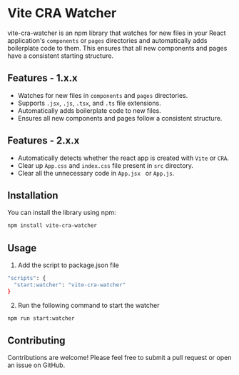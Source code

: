 # Vite CRA Watcher

vite-cra-watcher is an npm library that watches for new files in your React application's `components` or `pages` directories and automatically adds boilerplate code to them. This ensures that all new components and pages have a consistent starting structure.

## Features - 1.x.x

- Watches for new files in `components` and `pages` directories.
- Supports `.jsx`, `.js`, `.tsx`, and `.ts` file extensions.
- Automatically adds boilerplate code to new files.
- Ensures all new components and pages follow a consistent structure.

## Features - 2.x.x
- Automatically detects whether the react app is created with `Vite` or `CRA`.
- Clear up `App.css` and `index.css` file present in `src` directory.
- Clear all the unnecessary code in `App.jsx ` or `App.js`.

## Installation

You can install the library using npm:

```bash
npm install vite-cra-watcher
```

## Usage

1. Add the script to package.json file

```bash
"scripts": {
  "start:watcher": "vite-cra-watcher"
}
```

2. Run the following command to start the watcher

```bash
npm run start:watcher
```

## Contributing

Contributions are welcome! Please feel free to submit a pull request or open an issue on GitHub.